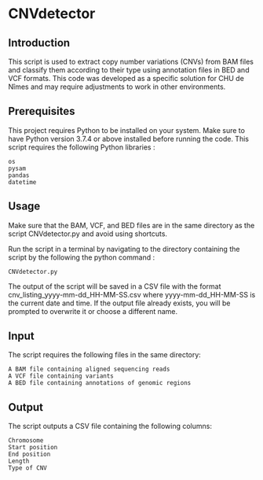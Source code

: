 # CNVdetector

## **Introduction**

This script is used to extract copy number variations (CNVs) from BAM files and classify them according to their type using annotation files in BED and VCF formats. This code was developed as a specific solution for CHU de Nîmes and may require adjustments to work in other environments.

## **Prerequisites**

This project requires Python to be installed on your system. Make sure to have Python version 3.7.4 or above installed before running the code.
This script requires the following Python libraries :

    os
    pysam
    pandas
    datetime

## **Usage**

Make sure that the BAM, VCF, and BED files are in the same directory as the script CNVdetector.py and avoid using shortcuts.

Run the script in a terminal by navigating to the directory containing the script by the following the python command :

    CNVdetector.py

The output of the script will be saved in a CSV file with the format cnv_listing_yyyy-mm-dd_HH-MM-SS.csv where yyyy-mm-dd_HH-MM-SS is the current date and time. If the output file already exists, you will be prompted to overwrite it or choose a different name.

## **Input**

The script requires the following files in the same directory:

    A BAM file containing aligned sequencing reads
    A VCF file containing variants
    A BED file containing annotations of genomic regions

## **Output**

The script outputs a CSV file containing the following columns:

    Chromosome
    Start position
    End position
    Length
    Type of CNV
